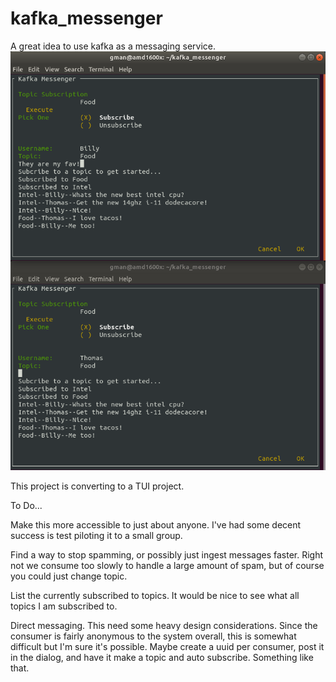 # kafka_messenger
A great idea to use kafka as a messaging service. 
![alt text](demo_windows.png)

This project is converting to a TUI project.

To Do...

Make this more accessible to just about anyone. I've had some decent success is test piloting it to a small group.

Find a way to stop spamming, or possibly just ingest messages faster. Right not we consume too slowly to handle a large amount of spam, but of course you could just change topic.

List the currently subscribed to topics. It would be nice to see what all topics I am subscribed to.

Direct messaging. This need some heavy design considerations. Since the consumer is fairly anonymous to the system overall, this is somewhat difficult but I'm sure it's possible. Maybe create a uuid per consumer, post it in the dialog, and have it make a topic and auto subscribe. Something like that.

